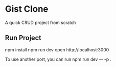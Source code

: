 # Gist Clone
A quick CRUD project from scratch

## Run Project
npm install
npm run dev
open http://localhost:3000

To use another port, you can run npm run dev -- -p <your port here>.
